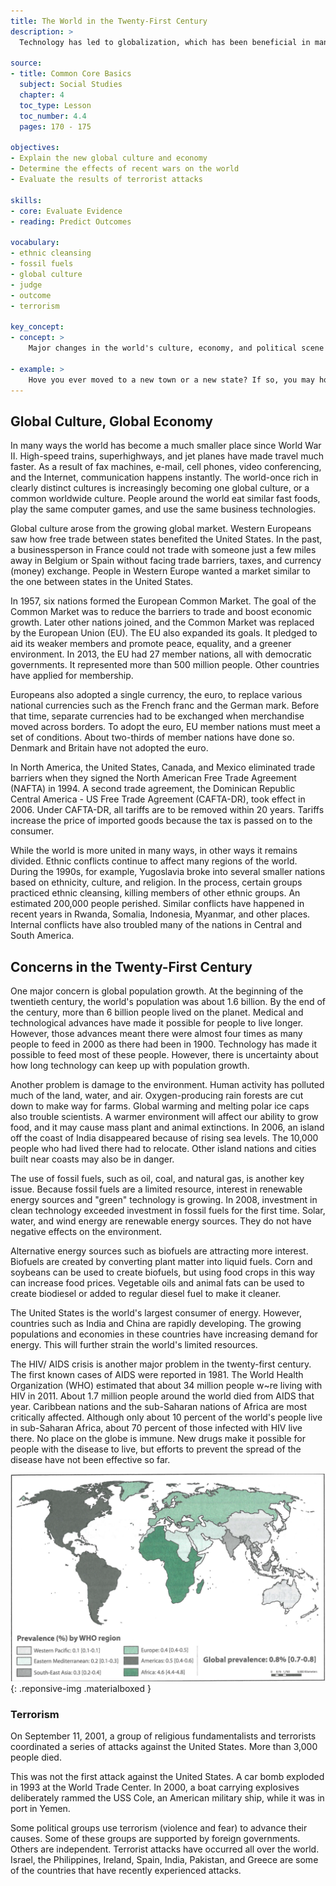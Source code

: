 ```yaml
---
title: The World in the Twenty-First Century
description: >
  Technology has led to globalization, which has been beneficial in many ways to the world's economies. However, the world is challenged by increased population, the overuse of non renewable energy resources, and terrorism.

source:
- title: Common Core Basics
  subject: Social Studies
  chapter: 4
  toc_type: Lesson
  toc_number: 4.4
  pages: 170 - 175

objectives:
- Explain the new global culture and economy
- Determine the effects of recent wars on the world
- Evaluate the results of terrorist attacks

skills:
- core: Evaluate Evidence
- reading: Predict Outcomes

vocabulary:
- ethnic cleansing
- fossil fuels
- global culture
- judge
- outcome
- terrorism

key_concept:
- concept: >
    Major changes in the world's culture, economy, and political scene are shaping the twenty-first century.

- example: >
    Hove you ever moved to a new town or a new state? If so, you may hove felt disoriented as you tried to find your way around.<br /><br />Life in the twenty-first century hos changed so drastically that some people feel they are living in new place. The effects of a more global culture and economy as well as the results of terrorism hove changed the world.
---
```

## Global Culture, Global Economy

In many ways the world has become a much smaller place since World War II. High-speed trains, superhighways, and jet planes have made travel much faster. As a result of fax machines, e-mail, cell phones, video conferencing, and the Internet, communication happens instantly. The world-once rich in clearly distinct cultures is increasingly becoming one global culture, or a common worldwide culture. People around the world eat similar fast foods, play the same computer games, and use the same business technologies.

Global culture arose from the growing global market. Western Europeans saw how free trade between states benefited the United States. In the past, a businessperson in France could not trade with someone just a few miles away in Belgium or Spain without facing trade barriers, taxes, and currency (money) exchange. People in Western Europe wanted a market similar to the one between states in the United States.

In 1957, six nations formed the European Common Market. The goal of the Common Market was to reduce the barriers to trade and boost economic growth. Later other nations joined, and the Common Market was replaced by the European Union (EU). The EU also expanded its goals. It pledged to aid its weaker members and promote peace, equality, and a greener environment. In 2013, the EU had 27 member nations, all with democratic governments. It represented more than 500 million people. Other countries have applied for membership.

Europeans also adopted a single currency, the euro, to replace various national currencies such as the French franc and the German mark. Before that time, separate currencies had to be exchanged when merchandise moved across borders. To adopt the euro, EU member nations must meet a set of conditions. About two-thirds of member nations have done so. Denmark and Britain have not adopted the euro.

In North America, the United States, Canada, and Mexico eliminated trade barriers when they signed the North American Free Trade Agreement (NAFTA) in 1994. A second trade agreement, the Dominican Republic Central America - US Free Trade Agreement (CAFTA-DR), took effect in 2006. Under CAFTA-DR, all tariffs are to be removed within 20 years. Tariffs increase the price of imported goods because the tax is passed on to the consumer.

While the world is more united in many ways, in other ways it remains divided. Ethnic conflicts continue to affect many regions of the world. During the 1990s, for example, Yugoslavia broke into several smaller nations based on ethnicity, culture, and religion. In the process, certain groups practiced ethnic cleansing, killing members of other ethnic groups. An estimated 200,000 people perished. Similar conflicts have happened in recent years in Rwanda, Somalia, Indonesia, Myanmar, and other places. Internal conflicts have also troubled many of the nations in Central and South America.

## Concerns in the Twenty-First Century

One major concern is global population growth. At the beginning of the twentieth century, the world's population was about 1.6 billion. By the end of the century, more than 6 billion people lived on the planet. Medical and technological advances have made it possible for people to live longer. However, those advances meant there were almost four times as many people to feed in 2000 as there had been in 1900. Technology has made it possible to feed most of these people. However, there is uncertainty about how long technology can keep up with population growth.

Another problem is damage to the environment. Human activity has polluted much of the land, water, and air. Oxygen-producing rain forests are cut down to make way for farms. Global warming and melting polar ice caps also trouble scientists. A warmer environment will affect our ability to grow food, and it may cause mass plant and animal extinctions. In 2006, an island off the coast of India disappeared because of rising sea levels. The 10,000 people who had lived there had to relocate. Other island nations and cities built near coasts may also be in danger.

The use of fossil fuels, such as oil, coal, and natural gas, is another key issue. Because fossil fuels are a limited resource, interest in renewable energy sources and "green" technology is growing. In 2008, investment in clean technology exceeded investment in fossil fuels for the first time. Solar, water, and wind energy are renewable energy sources. They do not have negative effects on the environment.

Alternative energy sources such as biofuels are attracting more interest. Biofuels are created by converting plant matter into liquid fuels. Corn and soybeans can be used to create biofuels, but using food crops in this way can increase food prices. Vegetable oils and animal fats can be used to create biodiesel or added to regular diesel fuel to make it cleaner.

The United States is the world's largest consumer of energy. However, countries such as India and China are rapidly developing. The growing populations and economies in these countries have increasing demand for energy. This will further strain the world's limited resources.

The HIV/ AIDS crisis is another major problem in the twenty-first century. The first known cases of AIDS were reported in 1981. The World Health Organization (WHO) estimated that about 34 million people w~re living with HIV in 2011. About 1.7 million people around the world died from AIDS that year. Caribbean nations and the sub-Saharan nations of Africa are most critically affected. Although only about 10 percent of the world's people live in sub-Saharan Africa, about 70 percent of those infected with HIV live there. No place on the globe is immune. New drugs make it possible for people with the disease to live, but efforts to prevent the spread of the disease have not been effective so far.

![Adults Living with HIV, 2011](img/hiv-2011.png){: .reponsive-img .materialboxed }

### Terrorism

On September 11, 2001, a group of religious fundamentalists and terrorists coordinated a series of attacks against the United States. More than 3,000 people died.

This was not the first attack against the United States. A car bomb exploded in 1993 at the World Trade Center. In 2000, a boat carrying explosives deliberately rammed the USS Cole, an American military ship, while it was in port in Yemen.

Some political groups use terrorism (violence and fear) to advance their causes. Some of these groups are supported by foreign governments. Others are independent. Terrorist attacks have occurred all over the world. Israel, the Philippines, Ireland, Spain, India, Pakistan, and Greece are some of the countries that have recently experienced attacks.